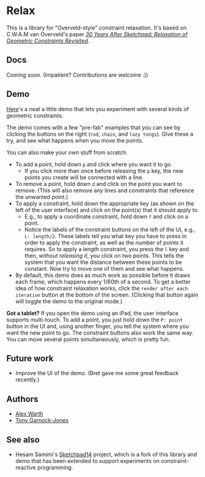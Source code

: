 # Relax

This is a library for "Overveld-style" constraint relaxation. It's based on C.W.A.M van Overveld's paper
*[30 Years After Sketchpad: Relaxation of Geometric Constraints Revisited](http://citeseerx.ist.psu.edu/viewdoc/summary?doi=10.1.1.32.24)*.

## Docs

Coming soon. (Impatient? Contributions are welcome :))

## Demo

[Here](http://alexwarth.github.io/demos/relax/)'s a neat a little demo that lets you experiment with several kinds of geometric constraints.

The demo comes with a few "pre-fab" examples that you can see by clicking the buttons on the right (`rod`, `chain`, and `lazy tongs`). Give these a try, and see what happens when you move the points.

You can also make your own stuff from scratch:

* To add a point, hold down `p` and click where you want it to go.
    * If you click more than once before releasing the `p` key, the new points you create will be connected with a line.
* To remove a point, hold down `d` and click on the point you want to remove. (This will also remove any lines and constraints that reference the unwanted point.)
* To apply a constraint, hold down the appropriate key (as shown on the left of the user interface) and click on the point(s) that it should apply to.
    * E.g., to apply a coordinate constraint, hold down `f` and click on a point.
    * Notice the labels of the constraint buttons on the left of the UI, e.g., `L: length/2`. These labels tell you what key you have to press in order to apply the constraint, as well as the number of points it requires. So to apply a length constraint, you press the `l` key and then, *without releasing it*, you click on two points. This tells the system that you want the distance between these points to be constant. Now try to move one of them and see what happens.
* By default, this demo does as much work as possible before it draws each frame, which happens every 1/60th of a second. To get a better idea of how constraint relaxation works, click the `render after each iteration` button at the bottom of the screen. (Clicking that button again will toggle the demo to the original mode.)

**Got a tablet?** If you open the demo using an iPad, the user interface supports multi-touch. To add a point, you just hold down the `P: point` button in the UI and, using another finger, you tell the system where you want the new point to go. The constraint buttons also work the same way. You can move several points simultaneously, which is pretty fun.

## Future work

* Improve the UI of the demo. (Bret gave me some great feedback recently.)

## Authors

* [Alex Warth](http://github.com/alexwarth)
* [Tony Garnock-Jones](https://github.com/tonyg)

## See also

* Hesam Samimi's [Sketchpad14](https://github.com/cdglabs/sketchpad14) project, which is a fork of this library and demo that has been extended to support experiments on constraint-reactive programming.